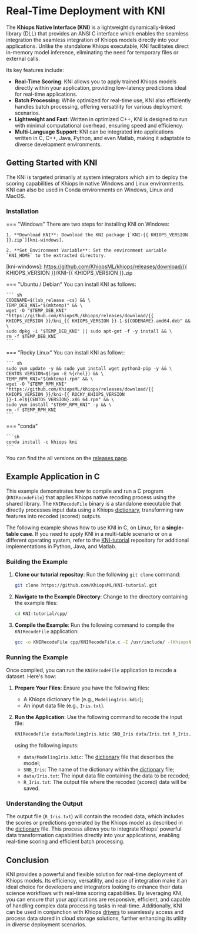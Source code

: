 # Real-Time Deployment with KNI

The **Khiops Native Interface (KNI)** is a lightweight dynamically-linked library (DLL) that provides an ANSI C interface which enables the seamless integration the seamless integration of Khiops models directly into your applications. Unlike the standalone Khiops executable, KNI facilitates direct in-memory model inference, eliminating the need for temporary files or external calls.

Its key features include:

- **Real-Time Scoring**: KNI allows you to apply trained Khiops models directly within your application, providing low-latency predictions ideal for real-time applications.
- **Batch Processing**: While optimized for real-time use, KNI also efficiently handles batch processing, offering versatility for various deployment scenarios.
- **Lightweight and Fast**: Written in optimized C++, KNI is designed to run with minimal computational overhead, ensuring speed and efficiency.
- **Multi-Language Support**: KNI can be integrated into applications written in C, C++, Java, Python, and even Matlab, making it adaptable to diverse development environments.

## Getting Started with KNI

The KNI is targeted primarily at system integrators which aim to deploy the scoring capabilities of Khiops in native Windows and Linux environments. KNI can also be used in Conda environments on Windows, Linux and MacOS.

### Installation

=== "Windows"
    There are two steps for installing KNI on Windows:

    1. **Download KNI**: Download the KNI package [`KNI-{{ KHIOPS_VERSION }}.zip`][kni-windows].
    
    2. **Set Environment Variable**: Set the environment variable `KNI_HOME` to the extracted directory. 

[kni-windows]: https://github.com/KhiopsML/khiops/releases/download/{{ KHIOPS_VERSION }}/KNI-{{ KHIOPS_VERSION }}.zip


=== "Ubuntu / Debian"
    You can install KNI as follows:

    ``` sh
    CODENAME=$(lsb_release -cs) && \
    TEMP_DEB_KNI="$(mktemp)" && \
    wget -O "$TEMP_DEB_KNI" "https://github.com/KhiopsML/khiops/releases/download/{{ KHIOPS_VERSION }}/kni_{{ KHIOPS_VERSION }}-1-${CODENAME}.amd64.deb" && \
    sudo dpkg -i "$TEMP_DEB_KNI" || sudo apt-get -f -y install && \
    rm -f $TEMP_DEB_KNI 
    ```

=== "Rocky Linux"
    You can install KNI as follow::

    ``` sh
    sudo yum update -y && sudo yum install wget python3-pip -y && \
    CENTOS_VERSION=$(rpm -E %{rhel}) && \
    TEMP_RPM_KNI="$(mktemp).rpm" && \
    wget -O "$TEMP_RPM_KNI" "https://github.com/KhiopsML/khiops/releases/download/{{ KHIOPS_VERSION }}/kni-{{ ROCKY_KHIOPS_VERSION }}-1.el${CENTOS_VERSION}.x86_64.rpm" && \
    sudo yum install "$TEMP_RPM_KNI" -y && \
    rm -f $TEMP_RPM_KNI
    ```

=== "conda"

    ```sh
    conda install -c khiops kni
    ```

You can find the all versions on the [releases page][releases].

[releases]: https://github.com/KhiopsML/khiops/releases


## Example Application in C

This example demonstrates how to compile and run a C program (`KNIRecodeFile`) that applies Khiops native recoding process using the shared library. The `KNIRecodeFile` binary is a standalone executable that directly processes input data using a Khiops [dictionary][dico], transforming raw features into recoded (scored) outputs.

[dico]: kdic_intro.md

The following example shows how to use KNI in C, on Linux, for a **single-table case**. If you need to apply KNI in a multi-table scenario or on a different operating system, refer to the [KNI-tutorial][KNI-tutorial-repo] repository for additional implementations in Python, Java, and Matlab.

[KNI-tutorial-repo]: https://github.com/KhiopsML/KNI-tutorial?tab=readme-ov-file

### Building the Example

1. **Clone our tutorial repositoy**: Run the following `git clone` command:
    ```bash
    git clone https://github.com/KhiopsML/KNI-tutorial.git
    ```
2. **Navigate to the Example Directory**: Change to the directory containing the example files:
    ```bash
    cd KNI-tutorial/cpp/
    ```
3. **Compile the Example**: Run the following command to compile the `KNIRecodeFile` application:
   ```bash
   gcc -o KNIRecodeFile cpp/KNIRecodeFile.c -I /usr/include/ -lKhiopsNativeInterface -ldl
   ```

### Running the Example

Once compiled, you can run the `KNIRecodeFile` application to recode a dataset. Here's how:

1. **Prepare Your Files**: Ensure you have the following files:
  
    - A Khiops dictionary file (e.g., `ModelingIris.kdic`);
    - An input data file (e.g., `Iris.txt`).

2. **Run the Application**: Use the following command to recode the input file: 
   ```bash
   KNIRecodeFile data/ModelingIris.kdic SNB_Iris data/Iris.txt R_Iris.txt
   ```
    using the following inputs:

    - `data/ModelingIris.kdic`: The [dictionary][dico] file that describes the model;
    - `SNB_Iris`: The name of the dictionary within the [dictionary][dico] file;
    - `data/Iris.txt`: The input data file containing the data to be recoded;
    - `R_Iris.txt`: The output file where the recoded (scored) data will be saved.

### Understanding the Output

The output file (`R_Iris.txt`) will contain the recoded data, which includes the scores or predictions generated by the Khiops model as described in the [dictionary][dico] file. This process allows you to integrate Khiops' powerful data transformation capabilities directly into your applications, enabling real-time scoring and efficient batch processing.

## Conclusion

KNI provides a powerful and flexible solution for real-time deployment of Khiops models. Its efficiency, versatility, and ease of integration make it an ideal choice for developers and integrators looking to enhance their data science workflows with real-time scoring capabilities. By leveraging KNI, you can ensure that your applications are responsive, efficient, and capable of handling complex data processing tasks in real-time. Additionally, KNI can be used in conjunction with Khiops [drivers][drivers] to seamlessly access and process data stored in cloud storage solutions, further enhancing its utility in diverse deployment scenarios.

[drivers]: ./storage.md
